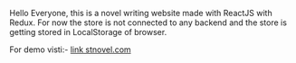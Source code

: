 Hello Everyone, this is a novel writing website made with ReactJS with Redux. For now the store is not connected to any backend and the store is getting stored in LocalStorage of browser.

For demo visti:- [link stnovel.com](stnovel.com)

